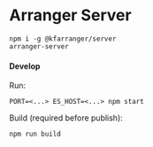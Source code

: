 # Arranger Server

```
npm i -g @kfarranger/server
arranger-server
```

#### Develop

Run:

```
PORT=<...> ES_HOST=<...> npm start
```

Build (required before publish):

```
npm run build
```
